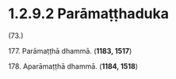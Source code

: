 

# 1.2.9.2 Parāmaṭṭhaduka





(73.)

177\. Parāmaṭṭhā dhammā. (**1183, 1517**)

178\. Aparāmaṭṭhā dhammā. (**1184, 1518**)



